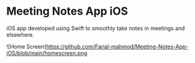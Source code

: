 # Meeting Notes App iOS

iOS app developed using Swift to smoothly take notes in meetings and elsewhere. 

![Home Screen]https://github.com/Farial-mahmod/Meeting-Notes-App-iOS/blob/main/homescreen.png
